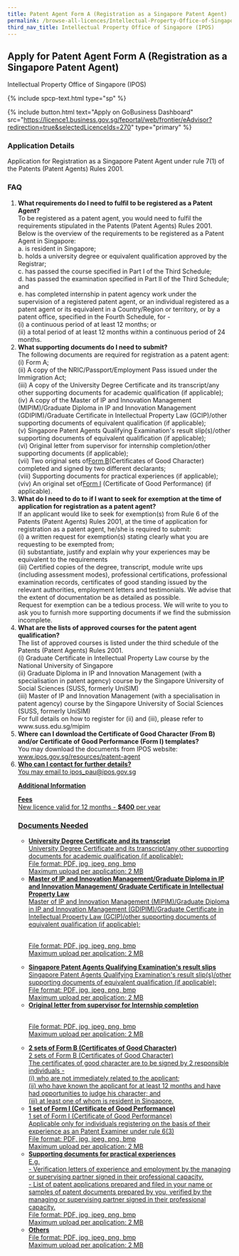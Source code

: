 ```yaml
---
title: Patent Agent Form A (Registration as a Singapore Patent Agent)
permalink: /browse-all-licences/Intellectual-Property-Office-of-Singapore-(IPOS)/Patent-Agent-Form-A-(Registration-as-a-Singapore-Patent-Agent)
third_nav_title: Intellectual Property Office of Singapore (IPOS)
---
```


## Apply for Patent Agent Form A (Registration as a Singapore Patent Agent)

Intellectual Property Office of Singapore (IPOS)

{% include spcp-text.html type="sp" %}

{% include button.html text="Apply on GoBusiness Dashboard" src="https://licence1.business.gov.sg/feportal/web/frontier/eAdvisor?redirection=true&selectedLicenceIds=270" type="primary" %}

### Application Details

<p>Application for Registration as a Singapore Patent Agent under rule 7(1) of the Patents (Patent Agents) Rules 2001.</p>
<h3>FAQ</strong></h3>
<ol>
<li><strong>What requirements do I need to fulfil to be registered as a Patent Agent?</strong><br>
To be registered as a patent agent, you would need to fulfil the requirements stipulated in the Patents (Patent Agents) Rules 2001.<br>
Below is the overview of the requirements to be registered as a Patent Agent in Singapore:<br />a. is resident in Singapore;<br />b. holds a university degree or equivalent qualification approved by the Registrar;<br />c. has passed the course specified in Part I of the Third Schedule;<br />d. has passed the examination specified in Part II of the Third Schedule; and<br />e. has completed internship in patent agency work under the supervision of a registered patent agent, or an individual registered as a patent agent or its equivalent in a Country/Region or territory, or by a patent office, specified in the Fourth Schedule, for -<br />(i) a continuous period of at least 12 months; or<br />(ii) a total period of at least 12 months within a continuous period of 24 months.</li>
<li><strong>What supporting documents do I need to submit?</strong><br>
The following documents are required for registration as a patent agent:<br>
(i) Form A;<br />(ii) A copy of the NRIC/Passport/Employment Pass issued under the Immigration Act;<br />(iii) A copy of the University Degree Certificate and its transcript/any other supporting documents for academic qualification (if applicable);<br />(iv) A copy of the Master of IP and Innovation Management (MIPIM)/Graduate Diploma in IP and Innovation Management (GDIPIM)/Graduate Certificate in Intellectual Property Law (GCIP)/other supporting documents of equivalent qualification (if applicable);<br />(v) Singapore Patent Agents Qualifying Examination's result slip(s)/other supporting documents of equivalent qualification (if applicable);<br />(vi) Original letter from supervisor for internship completion/other supporting documents (if applicable);<br />(vii) Two original sets of<a href="https://www.ipos.gov.sg/docs/default-source/resources-library/patents/patent-agent-forms-and-fees/form-b.docx?sfvrsn=2" target="_blank" rel="noopener">Form B</a>(Certificates of Good Character) completed and signed by two different declarants;<br />(viii) Supporting documents for practical experiences (if applicable);<br />(viv) An original set of<a href="https://www.ipos.gov.sg/docs/default-source/resources-library/patents/patent-agent-forms-and-fees/form-i.docx?sfvrsn=2" target="_blank" rel="noopener">Form I</a> (Certificate of Good Performance) (if applicable).</li>
<li><strong>What do I need to do to if I want to seek for exemption at the time of application for registration as a patent agent?</strong><br>
If an applicant would like to seek for exemption(s) from Rule 6 of the Patents (Patent Agents) Rules 2001, at the time of application for registration as a patent agent, he/she is required to submit:<br>
(i) a written request for exemption(s) stating clearly what you are requesting to be exempted from;<br>
(ii) substantiate, justify and explain why your experiences may be equivalent to the requirements<br>
(iii) Certified copies of the degree, transcript, module write ups (including assessment modes), professional certifications, professional examination records, certificates of good standing issued by the relevant authorities, employment letters and testimonials. We advise that the extent of documentation be as detailed as possible.<br>
Request for exemption can be a tedious process. We will write to you to ask you to furnish more supporting documents if we find the submission incomplete.</li>
<li><strong>What are the lists of approved courses for the patent agent qualification?</strong><br>
The list of approved courses is listed under the third schedule of the Patents (Patent Agents) Rules 2001.<br />(i) Graduate Certificate in Intellectual Property Law course by the National University of Singapore<br />(ii) Graduate Diploma in IP and Innovation Management (with a specialisation in patent agency) course by the Singapore University of Social Sciences (SUSS, formerly UniSIM)<br />(iii) Master of IP and Innovation Management (with a specialisation in patent agency) course by the Singapore University of Social Sciences (SUSS, formerly UniSIM)<br>
For full details on how to register for (ii) and (iii), please refer to www.suss.edu.sg/mipim</li>
<li><strong>Where can I download the Certificate of Good Character (From B) and/or Certificate of Good Performance (Form I) templates?</strong><br>
You may download the documents from IPOS website: <a href="http://www.ipos.gov.sg/resources/patent-agent" target="_blank" rel="noopener">www.ipos.gov.sg/resources/patent-agent</a></li>
<li><strong><u>Who can I contact for further details?</strong><br>
You may email to <a href="mailto:ipos_pau@ipos.gov.sg">ipos_pau@ipos.gov.sg</a></li>

**Additional Information**

<p><strong>Fees</strong><br />
New licence valid for 12 months - <strong>$400</strong> per year</p>

### Documents Needed

<ul>
<li><strong>University Degree Certificate and its transcript</strong><br />University Degree Certificate and its transcript/any other supporting documents for academic qualification (if applicable);
<br>File format: PDF, jpg, jpeg, png, bmp
<br>Maximum upload per application: 2 MB
</li>
<li><strong>Master of IP and Innovation Management/Graduate Diploma in IP and Innovation Management/ Graduate Certificate in Intellectual Property Law</strong><br />Master of IP and Innovation Management (MIPIM)/Graduate Diploma in IP and Innovation Management (GDIPIM)/Graduate Certificate in Intellectual Property Law (GCIP)/other supporting documents of equivalent qualification (if applicable);

<br>File format: PDF, jpg, jpeg, png, bmp
<br>Maximum upload per application: 2 MB
</li>

<li><strong>Singapore Patent Agents Qualifying Examination's result slips</strong><br />Singapore Patent Agents Qualifying Examination's result slip(s)/other supporting documents of equivalent qualification (if applicable);
<br>File format: PDF, jpg, jpeg, png, bmp
<br>Maximum upload per application: 2 MB
</li>
<li><strong>Original letter from supervisor for Internship completion</strong>

<br>File format: PDF, jpg, jpeg, png, bmp
<br>Maximum upload per application: 2 MB
</li>
<li><strong>2 sets of Form B (Certificates of Good Character)</strong><br />2 sets of Form B (Certificates of Good Character)<br />The certificates of good character are to be signed by 2 responsible individuals -<br />(i) who are not immediately related to the applicant;<br />(ii) who have known the applicant for at least 12 months and have had opportunities to judge his character; and<br />(iii) at least one of whom is resident in Singapore.</li>
<li><strong>1 set of Form I (Certificate of Good Performance)</strong><br />1 set of Form I (Certificate of Good Performance)<br />Applicable only for individuals registering on the basis of their experience as an Patent Examiner under rule 6(3)
<br>File format: PDF, jpg, jpeg, png, bmp
<br>Maximum upload per application: 2 MB
</li>
<li><strong>Supporting documents for practical experiences</strong><br />E.g.<br />- Verification letters of experience and employment by the managing or supervising partner signed in their professional capacity.<br />- List of patent applications prepared and filed in your name or samples of patent documents prepared by you, verified by the managing or supervising partner signed in their professional capacity.
<br>File format: PDF, jpg, jpeg, png, bmp
<br>Maximum upload per application: 2 MB
</li>
<li><strong>Others</strong>
<br>File format: PDF, jpg, jpeg, png, bmp
<br>Maximum upload per application: 2 MB
</li>
</ul>

